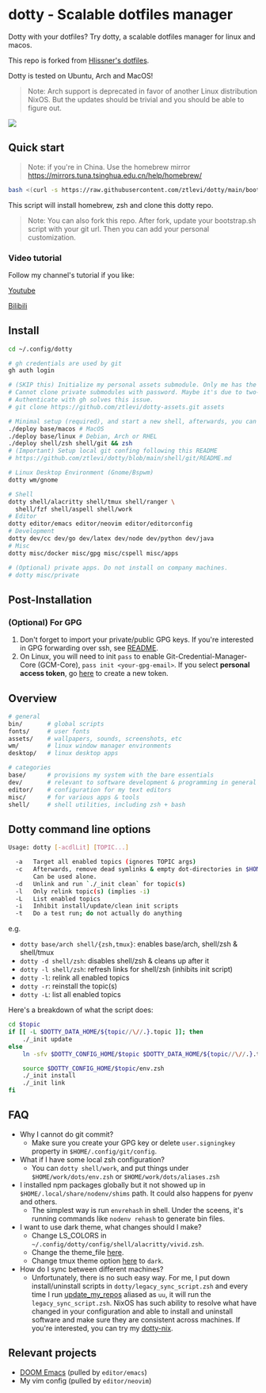 # dotty - Scalable dotfiles manager

Dotty with your dotfiles? Try dotty, a scalable dotfiles manager for linux and macos.

This repo is forked from
[Hlissner's dotfiles](https://github.com/hlissner/dotfiles/tree/b89a56f310df841c805a8b0ce032f1a31c134173).

Dotty is tested on Ubuntu, Arch and MacOS!

> Note: Arch support is deprecated in favor of another Linux distribution NixOS. But the updates
> should be trivial and you should be able to figure out.

![](./screenshots/terminal.jpg)

## Quick start

> Note: if you're in China. Use the homebrew mirror
> https://mirrors.tuna.tsinghua.edu.cn/help/homebrew/

```sh
bash <(curl -s https://raw.githubusercontent.com/ztlevi/dotty/main/bootstrap.sh)
```

This script will install homebrew, zsh and clone this dotty repo.

> Note: You can also fork this repo. After fork, update your bootstrap.sh script with your git url.
> Then you can add your personal customization.

### Video tutorial

Follow my channel's tutorial if you like:

[Youtube](https://www.youtube.com/watch?v=p62CaVeXy58&list=PL4uJniLtmhUOXtemnVzV_gSTft9MnApdo)

[Bilibili](https://space.bilibili.com/6856413/channel/seriesdetail?sid=521607&ctype=0)

## Install

```sh
cd ~/.config/dotty

# gh credentials are used by git
gh auth login

# (SKIP this) Initialize my personal assets submodule. Only me has the private repo access
# Cannot clone private submodules with password. Maybe it's due to two-factor auth is enabled.
# Authenticate with gh solves this issue.
# git clone https://github.com/ztlevi/dotty-assets.git assets

# Minimal setup (required), and start a new shell, afterwards, you can use `dotty` instead `./deploy`
./deploy base/macos # MacOS
./deploy base/linux # Debian, Arch or RHEL
./deploy shell/zsh shell/git && zsh
# (Important) Setup local git confing following this README
# https://github.com/ztlevi/dotty/blob/main/shell/git/README.md

# Linux Desktop Environment (Gnome/Bspwm)
dotty wm/gnome

# Shell
dotty shell/alacritty shell/tmux shell/ranger \
  shell/fzf shell/aspell shell/work
# Editor
dotty editor/emacs editor/neovim editor/editorconfig
# Development
dotty dev/cc dev/go dev/latex dev/node dev/python dev/java
# Misc
dotty misc/docker misc/gpg misc/cspell misc/apps

# (Optional) private apps. Do not install on company machines.
# dotty misc/private
```

## Post-Installation

### (Optional) For GPG

1. Don't forget to import your private/public GPG keys. If you're interested in GPG forwarding over
   ssh, see [README](./misc/gpg/README.md).
2. On Linux, you will need to init `pass` to enable Git-Credential-Manager-Core (GCM-Core),
   `pass init <your-gpg-email>`. If you select **personal access token**, go
   [here](https://github.com/settings/tokens) to create a new token.

## Overview

```sh
# general
bin/       # global scripts
fonts/     # user fonts
assets/    # wallpapers, sounds, screenshots, etc
wm/        # linux window manager environments
desktop/   # linux desktop apps

# categories
base/      # provisions my system with the bare essentials
dev/       # relevant to software development & programming in general
editor/    # configuration for my text editors
misc/      # for various apps & tools
shell/     # shell utilities, including zsh + bash
```

## Dotty command line options

```sh
Usage: dotty [-acdlLit] [TOPIC...]

  -a   Target all enabled topics (ignores TOPIC args)
  -c   Afterwards, remove dead symlinks & empty dot-directories in $HOME.
       Can be used alone.
  -d   Unlink and run `./_init clean` for topic(s)
  -l   Only relink topic(s) (implies -i)
  -L   List enabled topics
  -i   Inhibit install/update/clean init scripts
  -t   Do a test run; do not actually do anything
```

e.g.

- `dotty base/arch shell/{zsh,tmux}`: enables base/arch, shell/zsh & shell/tmux
- `dotty -d shell/zsh`: disables shell/zsh & cleans up after it
- `dotty -l shell/zsh`: refresh links for shell/zsh (inhibits init script)
- `dotty -l`: relink all enabled topics
- `dotty -r`: reinstall the topic(s)
- `dotty -L`: list all enabled topics

Here's a breakdown of what the script does:

```sh
cd $topic
if [[ -L $DOTTY_DATA_HOME/${topic//\//.}.topic ]]; then
    ./_init update
else
    ln -sfv $DOTTY_CONFIG_HOME/$topic $DOTTY_DATA_HOME/${topic//\//.}.topic

    source $DOTTY_CONFIG_HOME/$topic/env.zsh
    ./_init install
    ./_init link
fi
```

## FAQ

- Why I cannot do git commit?
  - Make sure you create your GPG key or delete `user.signingkey` property in
    `$HOME/.config/git/config`.
- What if I have some local zsh configuration?
  - You can `dotty shell/work`, and put things under `$HOME/work/dots/env.zsh` or
    `$HOME/work/dots/aliases.zsh`
- I installed npm packages globally but it not showed up in `$HOME/.local/share/nodenv/shims` path.
  It could also happens for pyenv and others.
  - The simplest way is run `envrehash` in shell. Under the sceens, it's running commands like
    `nodenv rehash` to generate bin files.
- I want to use dark theme, what changes should I make?
  - Change LS_COLORS in `~/.config/dotty/config/shell/alacritty/vivid.zsh`.
  - Change the theme_file
    [here](https://github.com/ztlevi/dotty/blob/master/shell/alacritty/_init#L55).
  - Change tmux theme option
    [here](https://github.com/ztlevi/dotty-config/blob/main/shell/tmux/tmux.conf#L49) to `dark`.
- How do I sync between different machines?
  - Unfortunately, there is no such easy way. For me, I put down install/uninstall scripts in
    `dotty/legacy_sync_script.zsh` and every time I run
    [update_my_repos](https://github.com/ztlevi/dotty/blob/master/shell/zsh/utils.zsh#L132) aliased
    as `uu`, it will run the `legacy_sync_script.zsh`. NixOS has such ability to resolve what have
    changed in your configuration and able to install and uninstall software and make sure they are
    consistent across machines. If you're interested, you can try my
    [dotty-nix](https://github.com/ztlevi/dotty-nix).

## Relevant projects

- [DOOM Emacs](https://github.com/ztlevi/doom-config) (pulled by `editor/emacs`)
- My vim config (pulled by `editor/neovim`)
